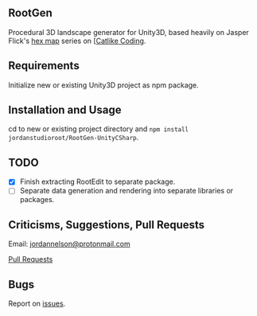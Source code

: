 ## RootGen
Procedural 3D landscape generator for Unity3D, based heavily on Jasper Flick's [hex map](https://catlikecoding.com/unity/tutorials/hex-map/) series on [[Catlike Coding](https://catlikecoding.com/).

## Requirements
Initialize new or existing Unity3D project as npm package.

## Installation and Usage
cd to new or existing project directory and `npm install jordanstudioroot/RootGen-UnityCSharp`.

## TODO
- [x] Finish extracting RootEdit to separate package.
- [ ] Separate data generation and rendering into separate libraries or packages.

## Criticisms, Suggestions, Pull Requests
Email: [jordannelson@protonmail.com](mailto:jordannelson@protonmail.com)

[Pull Requests](https://github.com/jordanstudioroot/PROJECT_NAME/pulls)

## Bugs
Report on [issues](https://github.com/jordanstudioroot/PROJECT_NAME/issues).

